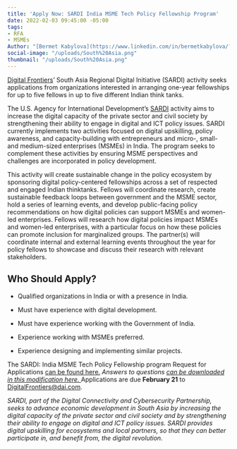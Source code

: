 ```yaml
---
title: 'Apply Now: SARDI India MSME Tech Policy Fellowship Program'
date: 2022-02-03 09:45:00 -05:00
tags:
- RFA
- MSMEs
Author: "[Bermet Kabylova](https://www.linkedin.com/in/bermetkabylova/?originalSubdomain=kg)"
social-image: "/uploads/South%20Asia.png"
thumbnail: "/uploads/South%20Asia.png"
---
```


[Digital Frontiers](https://www.dai.com/our-work/projects/worldwide-digital-frontiers-df)’ South Asia Regional Digital Initiative (SARDI) activity seeks applications from organizations interested in arranging one-year fellowships for up to five fellows in up to five different Indian think tanks.

<!--more-->

The U.S. Agency for International Development’s [SARDI](https://www.usaid.gov/digital-development/sardi-factsheet) activity aims to increase the digital capacity of the private sector and civil society by strengthening their ability to engage in digital and ICT policy issues. SARDI currently implements two activities focused on digital upskilling, policy awareness, and capacity-building with entrepreneurs and micro-, small- and medium-sized enterprises (MSMEs) in India. The program seeks to complement these activities by ensuring MSME perspectives and challenges are incorporated in policy development.

This activity will create sustainable change in the policy ecosystem by sponsoring digital policy-centered fellowships across a set of respected and engaged Indian thinktanks. Fellows will coordinate research, create sustainable feedback loops between government and the MSME sector, hold a series of learning events, and develop public-facing policy recommendations on how digital policies can support MSMEs and women-led enterprises. Fellows will research how digital policies impact MSMEs and women-led enterprises, with a particular focus on how these policies can promote inclusion for marginalized groups. The partner(s) will coordinate internal and external learning events throughout the year for policy fellows to showcase and discuss their research with relevant stakeholders.

## Who Should Apply?

* Qualified organizations in India or with a presence in India.

* Must have experience with digital development.

* Must have experience working with the Government of India.

* Experience working with MSMEs preferred.

* Experience designing and implementing similar projects.

The SARDI: India MSME Tech Policy Fellowship program Request for Applications [can be found here.](/uploads/Digital%20Frontiers%20RFA%202022-05-SARDI-Fellowship-1ecbb7.pdf)  *Answers to questions [can be downloaded in this modification here. ](/uploads/Digital%20Frontiers-RFA%202022-05%20Modification%201-2b95ed.pdf)*  Applications are due **February 21** to [DigitalFrontiers@dai.com](mailto:DigitalFrontiers@dai.com).

*SARDI, part of the Digital Connectivity and Cybersecurity Partnership, seeks to advance economic development in South Asia by increasing the digital capacity of the private sector and civil society and by strengthening their ability to engage on digital and ICT policy issues. SARDI provides digital upskilling for ecosystems and local partners, so that they can better participate in, and benefit from, the digital revolution.*